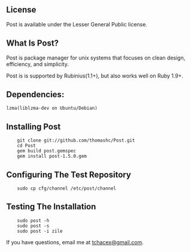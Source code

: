 ## License

Post is available under the Lesser General Public license.

## What Is Post?

Post is package manager for unix systems that focuses on clean design, efficiency, and simplicity.

Post is is supported by Rubinius(1.1+), but also works well on Ruby 1.9+.

## Dependencies:
	lzma(liblzma-dev on Ubuntu/Debian)

## Installing Post

        git clone git://github.com/thomashc/Post.git
        cd Post
        gem build post.gemspec
        gem install post-1.5.0.gem

## Configuring The Test Repository

        sudo cp cfg/channel /etc/post/channel

## Testing The Installation

        sudo post -h
        sudo post -s
        sudo post -i zile

If you have questions, email me at <tchacex@gmail.com>.
